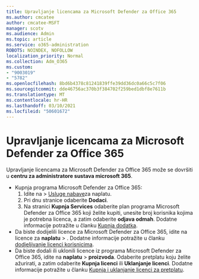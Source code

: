 ```yaml
---
title: Upravljanje licencama za Microsoft Defender za Office 365
ms.author: cmcatee
author: cmcatee-MSFT
manager: scotv
ms.audience: Admin
ms.topic: article
ms.service: o365-administration
ROBOTS: NOINDEX, NOFOLLOW
localization_priority: Normal
ms.collection: Adm_O365
ms.custom:
- "9003019"
- "5782"
ms.openlocfilehash: 8bd6b4378c81241839ffe39dd36dc0a66c5c7f06
ms.sourcegitcommit: dde46756ac370b3f384702f259bed1dbf8e7611b
ms.translationtype: MT
ms.contentlocale: hr-HR
ms.lasthandoff: 03/10/2021
ms.locfileid: "50601672"
---
```

# <a name="microsoft-defender-for-office-365-license-management"></a>Upravljanje licencama za Microsoft Defender za Office 365

Upravljanje licencama za Microsoft Defender za Office 365 može se dovršiti u  **centru za administratore sustava microsoft 365**.

- Kupnja programa Microsoft Defender za Office 365:
    1. Idite na   >  [Usluge nabave](https://go.microsoft.com/fwlink/p/?linkid=868433)za naplatu.
    2. Pri dnu stranice odaberite **Dodaci**.
    3. Na stranici **Kupnja Services** odaberite plan programa Microsoft Defender za Office 365 koji želite kupiti, unesite broj korisnika kojima je potrebna licenca, a zatim odaberite **odjava odmah**. Dodatne informacije potražite u članku [Kupnja dodatka](https://docs.microsoft.com/microsoft-365/commerce/buy-or-edit-an-add-on).
- Da biste dodijelili licence za Microsoft Defender za Office 365, idite na licence za **naplatu**  >  . Dodatne informacije potražite u članku [dodjeljivanje licenci korisnicima](https://docs.microsoft.com/microsoft-365/admin/manage/assign-licenses-to-users).
- Da biste dodali ili uklonili licence iz programa Microsoft Defender za Office 365, idite na **naplatu**  >  **proizvoda**. Odaberite pretplatu koju želite ažurirati, a zatim odaberite **Kupnja licenci** ili **Uklanjanje licenci**. Dodatne informacije potražite u članku [Kupnja i uklanjanje licenci za pretplatu](https://docs.microsoft.com/microsoft-365/commerce/licenses/buy-licenses).